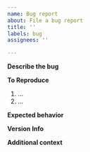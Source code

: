 ```yaml
---
name: Bug report
about: File a bug report
title: ''
labels: bug
assignees: ''

---
```


**Describe the bug**
<!-- Please enter a short, clear description of the bug -->

**To Reproduce**
<!-- Please provide any required setup and steps to reproduce the behavior -->
1. ...
2. ...

**Expected behavior**
<!-- Please provide a description of what you expected to happen -->

**Version Info**
<!-- Specify version of frontend, backend, helm, or other relevant info -->

**Additional context**
<!-- Enter any other applicable info here -->
